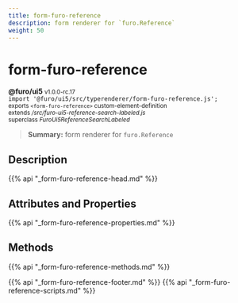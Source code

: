 ```yaml
---
title: form-furo-reference
description: form renderer for `furo.Reference`
weight: 50
---
```


# form-furo-reference
**@furo/ui5** <small>v1.0.0-rc.17</small>
<br>`import '@furo/ui5/src/typerenderer/form-furo-reference.js';`<small>
<br>exports `<form-furo-reference>` custom-element-definition
<br>extends */src/furo-ui5-reference-search-labeled.js*
<br>superclass *FuroUi5ReferenceSearchLabeled*</small>

> **Summary:** form renderer for `furo.Reference`

## Description



{{% api "_form-furo-reference-head.md" %}}

## Attributes and Properties
{{% api "_form-furo-reference-properties.md" %}}



## Methods
{{% api "_form-furo-reference-methods.md" %}}





{{% api "_form-furo-reference-footer.md" %}}
{{% api "_form-furo-reference-scripts.md" %}}
